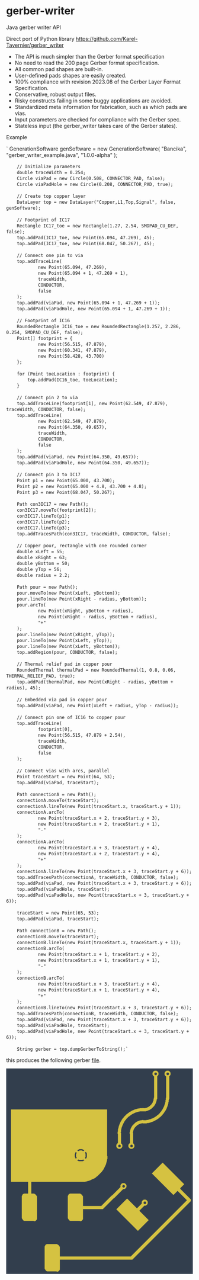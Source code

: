# gerber-writer
Java gerber writer API

Direct port of Python library https://github.com/Karel-Tavernier/gerber_writer

- The API is much simpler than the Gerber format specification
- No need to read the 200 page Gerber format specification.
- All common pad shapes are built-in.
- User-defined pads shapes are easily created.
- 100% compliance with revision 2023.08 of the Gerber Layer Format Specification.
- Conservative, robust output files.
- Risky constructs failing in some buggy applications are avoided.
- Standardized meta information for fabrication, such as which pads are vias.
- Input parameters are checked for compliance with the Gerber spec.
- Stateless input (the gerber_writer takes care of the Gerber states).

Example

`
GenerationSoftware genSoftware = new GenerationSoftware(
                "Bancika",
                "gerber_writer_example.java",
                "1.0.0-alpha"
        );

        // Initialize parameters
        double traceWidth = 0.254;
        Circle viaPad = new Circle(0.508, CONNECTOR_PAD, false);
        Circle viaPadHole = new Circle(0.208, CONNECTOR_PAD, true);

        // Create top copper layer
        DataLayer top = new DataLayer("Copper,L1,Top,Signal", false, genSoftware);

        // Footprint of IC17
        Rectangle IC17_toe = new Rectangle(1.27, 2.54, SMDPAD_CU_DEF, false);
        top.addPad(IC17_toe, new Point(65.094, 47.269), 45);
        top.addPad(IC17_toe, new Point(68.047, 50.267), 45);

        // Connect one pin to via
        top.addTraceLine(
                new Point(65.094, 47.269),
                new Point(65.094 + 1, 47.269 + 1),
                traceWidth,
                CONDUCTOR,
                false
        );
        top.addPad(viaPad, new Point(65.094 + 1, 47.269 + 1));
        top.addPad(viaPadHole, new Point(65.094 + 1, 47.269 + 1));

        // Footprint of IC16
        RoundedRectangle IC16_toe = new RoundedRectangle(1.257, 2.286, 0.254, SMDPAD_CU_DEF, false);
        Point[] footprint = {
                new Point(56.515, 47.879),
                new Point(60.341, 47.879),
                new Point(58.428, 43.700)
        };

        for (Point toeLocation : footprint) {
            top.addPad(IC16_toe, toeLocation);
        }

        // Connect pin 2 to via
        top.addTraceLine(footprint[1], new Point(62.549, 47.879), traceWidth, CONDUCTOR, false);
        top.addTraceLine(
                new Point(62.549, 47.879),
                new Point(64.350, 49.657),
                traceWidth,
                CONDUCTOR,
                false
        );
        top.addPad(viaPad, new Point(64.350, 49.657));
        top.addPad(viaPadHole, new Point(64.350, 49.657));

        // Connect pin 3 to IC17
        Point p1 = new Point(65.000, 43.700);
        Point p2 = new Point(65.000 + 4.8, 43.700 + 4.8);
        Point p3 = new Point(68.047, 50.267);

        Path con3IC17 = new Path();
        con3IC17.moveTo(footprint[2]);
        con3IC17.lineTo(p1);
        con3IC17.lineTo(p2);
        con3IC17.lineTo(p3);
        top.addTracesPath(con3IC17, traceWidth, CONDUCTOR, false);

        // Copper pour, rectangle with one rounded corner
        double xLeft = 55;
        double xRight = 63;
        double yBottom = 50;
        double yTop = 56;
        double radius = 2.2;

        Path pour = new Path();
        pour.moveTo(new Point(xLeft, yBottom));
        pour.lineTo(new Point(xRight - radius, yBottom));
        pour.arcTo(
                new Point(xRight, yBottom + radius),
                new Point(xRight - radius, yBottom + radius),
                "+"
        );
        pour.lineTo(new Point(xRight, yTop));
        pour.lineTo(new Point(xLeft, yTop));
        pour.lineTo(new Point(xLeft, yBottom));
        top.addRegion(pour, CONDUCTOR, false);

        // Thermal relief pad in copper pour
        RoundedThermal thermalPad = new RoundedThermal(1, 0.8, 0.06, THERMAL_RELIEF_PAD, true);
        top.addPad(thermalPad, new Point(xRight - radius, yBottom + radius), 45);

        // Embedded via pad in copper pour
        top.addPad(viaPad, new Point(xLeft + radius, yTop - radius));

        // Connect pin one of IC16 to copper pour
        top.addTraceLine(
                footprint[0],
                new Point(56.515, 47.879 + 2.54),
                traceWidth,
                CONDUCTOR,
                false
        );

        // Connect vias with arcs, parallel
        Point traceStart = new Point(64, 53);
        top.addPad(viaPad, traceStart);

        Path connectionA = new Path();
        connectionA.moveTo(traceStart);
        connectionA.lineTo(new Point(traceStart.x, traceStart.y + 1));
        connectionA.arcTo(
                new Point(traceStart.x + 2, traceStart.y + 3),
                new Point(traceStart.x + 2, traceStart.y + 1),
                "-"
        );
        connectionA.arcTo(
                new Point(traceStart.x + 3, traceStart.y + 4),
                new Point(traceStart.x + 2, traceStart.y + 4),
                "+"
        );
        connectionA.lineTo(new Point(traceStart.x + 3, traceStart.y + 6));
        top.addTracesPath(connectionA, traceWidth, CONDUCTOR, false);
        top.addPad(viaPad, new Point(traceStart.x + 3, traceStart.y + 6));
        top.addPad(viaPadHole, traceStart);
        top.addPad(viaPadHole, new Point(traceStart.x + 3, traceStart.y + 6));

        traceStart = new Point(65, 53);
        top.addPad(viaPad, traceStart);

        Path connectionB = new Path();
        connectionB.moveTo(traceStart);
        connectionB.lineTo(new Point(traceStart.x, traceStart.y + 1));
        connectionB.arcTo(
                new Point(traceStart.x + 1, traceStart.y + 2),
                new Point(traceStart.x + 1, traceStart.y + 1),
                "-"
        );
        connectionB.arcTo(
                new Point(traceStart.x + 3, traceStart.y + 4),
                new Point(traceStart.x + 1, traceStart.y + 4),
                "+"
        );
        connectionB.lineTo(new Point(traceStart.x + 3, traceStart.y + 6));
        top.addTracesPath(connectionB, traceWidth, CONDUCTOR, false);
        top.addPad(viaPad, new Point(traceStart.x + 3, traceStart.y + 6));
        top.addPad(viaPadHole, traceStart);
        top.addPad(viaPadHole, new Point(traceStart.x + 3, traceStart.y + 6));

        String gerber = top.dumpGerberToString();`

this produces the following gerber [file](https://github.com/bancika/gerber-writer/blob/922c2e61cf88d48e2b50e0d4de042358411aca93/gerber-writer-api/src/test/java/com/bancika/gerberwriter/test1.gbr).

![Gerber Example](https://github.com/bancika/gerber-writer/blob/922c2e61cf88d48e2b50e0d4de042358411aca93/gerber-writer-api/src/test/java/com/bancika/gerberwriter/test1.png?raw=true "Test1")
